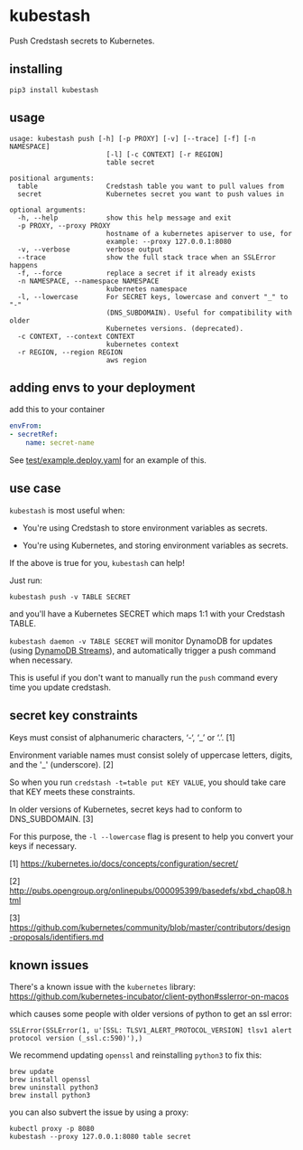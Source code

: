 # kubestash

Push Credstash secrets to Kubernetes.

## installing

```
pip3 install kubestash
```

## usage

```
usage: kubestash push [-h] [-p PROXY] [-v] [--trace] [-f] [-n NAMESPACE]
                        [-l] [-c CONTEXT] [-r REGION]
                        table secret

positional arguments:
  table                 Credstash table you want to pull values from
  secret                Kubernetes secret you want to push values in

optional arguments:
  -h, --help            show this help message and exit
  -p PROXY, --proxy PROXY
                        hostname of a kubernetes apiserver to use, for
                        example: --proxy 127.0.0.1:8080
  -v, --verbose         verbose output
  --trace               show the full stack trace when an SSLError happens
  -f, --force           replace a secret if it already exists
  -n NAMESPACE, --namespace NAMESPACE
                        kubernetes namespace
  -l, --lowercase       For SECRET keys, lowercase and convert "_" to "-"
                        (DNS_SUBDOMAIN). Useful for compatibility with older
                        Kubernetes versions. (deprecated).
  -c CONTEXT, --context CONTEXT
                        kubernetes context
  -r REGION, --region REGION
                        aws region

```

## adding envs to your deployment

add this to your container

```yaml
envFrom:
- secretRef:
    name: secret-name
```

See [test/example.deploy.yaml](test/example.deploy.yaml) for an example of this.

## use case

`kubestash` is most useful when:

- You're using Credstash to store environment variables as secrets.

- You're using Kubernetes, and storing environment variables as secrets.

If the above is true for you, `kubestash` can help!

Just run:

`kubestash push -v TABLE SECRET`

and you'll have a Kubernetes SECRET which maps 1:1 with your Credstash TABLE.

`kubestash daemon -v TABLE SECRET` will monitor DynamoDB for updates
(using [DynamoDB Streams](https://docs.aws.amazon.com/amazondynamodb/latest/developerguide/Streams.html)),
and automatically trigger a push command when necessary.

This is useful if you don't want to manually run the `push` command every time you update credstash.

## secret key constraints

Keys must consist of alphanumeric characters, ‘-‘, ‘_’ or ‘.’. [1]

Environment variable names must consist solely of uppercase letters, digits, and the '_' (underscore). [2]

So when you run `credstash -t=table put KEY VALUE`, you should take care that KEY meets these constraints.

In older versions of Kubernetes, secret keys had to conform to DNS_SUBDOMAIN. [3]

For this purpose, the `-l --lowercase` flag is present to help you convert your keys if necessary.

[1] https://kubernetes.io/docs/concepts/configuration/secret/

[2] http://pubs.opengroup.org/onlinepubs/000095399/basedefs/xbd_chap08.html

[3] https://github.com/kubernetes/community/blob/master/contributors/design-proposals/identifiers.md


## known issues

There's a known issue with the `kubernetes` library: https://github.com/kubernetes-incubator/client-python#sslerror-on-macos

which causes some people with older versions of python to get an ssl error:

```
SSLError(SSLError(1, u'[SSL: TLSV1_ALERT_PROTOCOL_VERSION] tlsv1 alert protocol version (_ssl.c:590)'),)
```

We recommend updating `openssl` and reinstalling `python3` to fix this:

```
brew update
brew install openssl
brew uninstall python3
brew install python3
```

you can also subvert the issue by using a proxy:

```
kubectl proxy -p 8080
kubestash --proxy 127.0.0.1:8080 table secret
```

